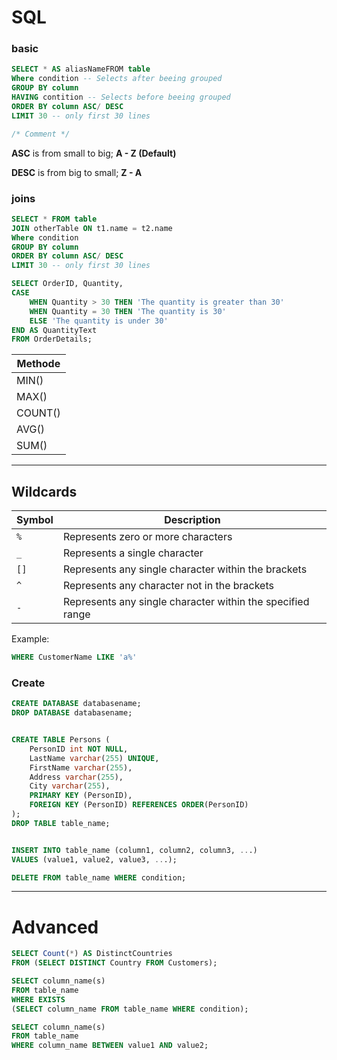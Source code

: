 # SQL

### basic
```sql
SELECT * AS aliasNameFROM table
Where condition -- Selects after beeing grouped
GROUP BY column 
HAVING contition -- Selects before beeing grouped
ORDER BY column ASC/ DESC
LIMIT 30 -- only first 30 lines

/* Comment */
```
**ASC** is from small to big; **A - Z (Default)**

**DESC** is from big to small; **Z - A**

### joins
```sql
SELECT * FROM table
JOIN otherTable ON t1.name = t2.name
Where condition
GROUP BY column 
ORDER BY column ASC/ DESC
LIMIT 30 -- only first 30 lines
```
```sql
SELECT OrderID, Quantity,
CASE
    WHEN Quantity > 30 THEN 'The quantity is greater than 30'
    WHEN Quantity = 30 THEN 'The quantity is 30'
    ELSE 'The quantity is under 30'
END AS QuantityText
FROM OrderDetails;
```

| Methode |
|---------|
| MIN()   |
| MAX()   |
| COUNT() |
| AVG()   |
| SUM()   |

---

## Wildcards

| Symbol | Description                               |
|--------|-------------------------------------------|
| `%`    | Represents zero or more characters        |
| `_`    | Represents a single character             |
| `[]`   | Represents any single character within the brackets |
| `^`    | Represents any character not in the brackets |
| `-`    | Represents any single character within the specified range |

Example:
```sql
WHERE CustomerName LIKE 'a%'
```

### Create
```sql
CREATE DATABASE databasename;
DROP DATABASE databasename;


CREATE TABLE Persons (
    PersonID int NOT NULL,
    LastName varchar(255) UNIQUE,
    FirstName varchar(255),
    Address varchar(255),
    City varchar(255),
    PRIMARY KEY (PersonID),
    FOREIGN KEY (PersonID) REFERENCES ORDER(PersonID)
);
DROP TABLE table_name;


INSERT INTO table_name (column1, column2, column3, ...)
VALUES (value1, value2, value3, ...);

DELETE FROM table_name WHERE condition;
```

---

# Advanced

```sql
SELECT Count(*) AS DistinctCountries
FROM (SELECT DISTINCT Country FROM Customers);
```

```sql
SELECT column_name(s)
FROM table_name
WHERE EXISTS
(SELECT column_name FROM table_name WHERE condition);
```

```sql
SELECT column_name(s)
FROM table_name
WHERE column_name BETWEEN value1 AND value2;
```